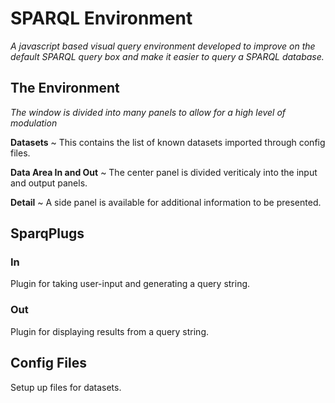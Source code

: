 # SPARQL Environment

*A javascript based visual query environment developed to improve on the default SPARQL query box and make it easier to query a SPARQL database.*

## The Environment

*The window is divided into many panels to allow for a high level of modulation*

**Datasets** ~ This contains the list of known datasets imported through config files.

**Data Area In and Out** ~ The center panel is divided veriticaly into the input and output panels.

**Detail** ~ A side panel is available for additional information to be presented.

## SparqPlugs

### In

Plugin for taking user-input and generating a query string.

### Out

Plugin for displaying results from a query string.

## Config Files

Setup up files for datasets.

